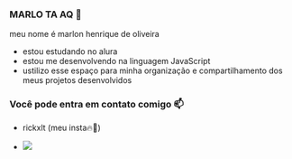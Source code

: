 ### MARLO TA AQ 🥷

meu nome é marlon henrique de oliveira 

- estou estudando no alura 
- estou me desenvolvendo na linguagem JavaScript
- ustilizo esse espaço para minha organização e compartilhamento dos meus projetos desenvolvidos

### Você pode entra em contato comigo 📫

- rickxlt (meu insta🔥🥷)

- [![](https://img.shields.io/badge/Instagram-E4405F?style=for-the-badge&logo=instagram&logoColor=white)](https://www.instagram.com/aluraonline/)

